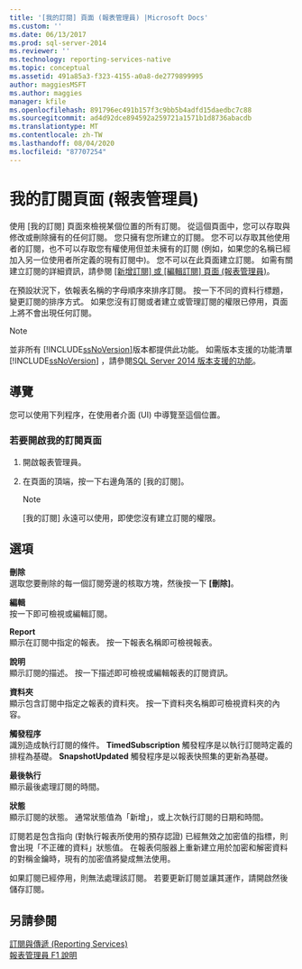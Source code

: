 ```yaml
---
title: '[我的訂閱] 頁面 (報表管理員) |Microsoft Docs'
ms.custom: ''
ms.date: 06/13/2017
ms.prod: sql-server-2014
ms.reviewer: ''
ms.technology: reporting-services-native
ms.topic: conceptual
ms.assetid: 491a85a3-f323-4155-a0a8-de2779899995
author: maggiesMSFT
ms.author: maggies
manager: kfile
ms.openlocfilehash: 891796ec491b157f3c9bb5b4adfd15daedbc7c88
ms.sourcegitcommit: ad4d92dce894592a259721a1571b1d8736abacdb
ms.translationtype: MT
ms.contentlocale: zh-TW
ms.lasthandoff: 08/04/2020
ms.locfileid: "87707254"
---
```

# <a name="my-subscriptions-page-report-manager"></a>我的訂閱頁面 (報表管理員)
  使用 [我的訂閱] 頁面來檢視某個位置的所有訂閱。 從這個頁面中，您可以存取與修改或刪除擁有的任何訂閱。 您只擁有您所建立的訂閱。 您不可以存取其他使用者的訂閱，也不可以存取您有權使用但並未擁有的訂閱 (例如，如果您的名稱已經加入另一位使用者所定義的現有訂閱中)。 您不可以在此頁面建立訂閱。 如需有關建立訂閱的詳細資訊，請參閱 [[新增訂閱] 或 [編輯訂閱] 頁面 &#40;報表管理員&#41;](../../2014/reporting-services/new-subscription-or-edit-subscription-page-report-manager.md)。  
  
 在預設狀況下，依報表名稱的字母順序來排序訂閱。 按一下不同的資料行標題，變更訂閱的排序方式。 如果您沒有訂閱或者建立或管理訂閱的權限已停用，頁面上將不會出現任何訂閱。  
  
> [!NOTE]  
>  並非所有 [!INCLUDE[ssNoVersion](../includes/ssnoversion-md.md)]版本都提供此功能。 如需版本支援的功能清單 [!INCLUDE[ssNoVersion](../includes/ssnoversion-md.md)] ，請參閱[SQL Server 2014 版本支援的功能](../../2014/getting-started/features-supported-by-the-editions-of-sql-server-2014.md)。  
  
## <a name="navigation"></a>導覽  
 您可以使用下列程序，在使用者介面 (UI) 中導覽至這個位置。  
  
### <a name="to-open-the-my-subscriptions-page"></a>若要開啟我的訂閱頁面  
  
1.  開啟報表管理員。  
  
2.  在頁面的頂端，按一下右邊角落的 [我的訂閱]。  
  
    > [!NOTE]  
    >  [我的訂閱] 永遠可以使用，即使您沒有建立訂閱的權限。  
  
## <a name="options"></a>選項  
 **刪除**  
 選取您要刪除的每一個訂閱旁邊的核取方塊，然後按一下 **[刪除]**。  
  
 **編輯**  
 按一下即可檢視或編輯訂閱。  
  
 **Report**  
 顯示在訂閱中指定的報表。 按一下報表名稱即可檢視報表。  
  
 **說明**  
 顯示訂閱的描述。 按一下描述即可檢視或編輯報表的訂閱資訊。  
  
 **資料夾**  
 顯示包含訂閱中指定之報表的資料夾。 按一下資料夾名稱即可檢視資料夾的內容。  
  
 **觸發程序**  
 識別造成執行訂閱的條件。 **TimedSubscription** 觸發程序是以執行訂閱時定義的排程為基礎。 **SnapshotUpdated** 觸發程序是以報表快照集的更新為基礎。  
  
 **最後執行**  
 顯示最後處理訂閱的時間。  
  
 **狀態**  
 顯示訂閱的狀態。 通常狀態值為「新增」，或上次執行訂閱的日期和時間。  
  
 訂閱若是包含指向 (對執行報表所使用的預存認證) 已經無效之加密值的指標，則會出現「不正確的資料」狀態值。 在報表伺服器上重新建立用於加密和解密資料的對稱金鑰時，現有的加密值將變成無法使用。  
  
 如果訂閱已經停用，則無法處理該訂閱。 若要更新訂閱並讓其運作，請開啟然後儲存訂閱。  
  
## <a name="see-also"></a>另請參閱  
 [訂閱與傳遞 &#40;Reporting Services&#41;](subscriptions/subscriptions-and-delivery-reporting-services.md)   
 [報表管理員 F1 說明](../../2014/reporting-services/report-manager-f1-help.md)  
  
  
